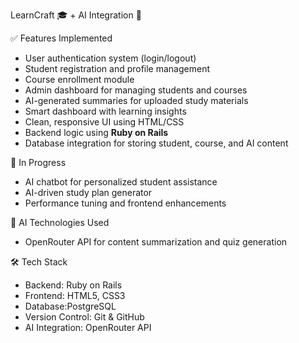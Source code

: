 LearnCraft  🎓 + AI Integration 🤖


 ✅ Features Implemented

- User authentication system (login/logout)
- Student registration and profile management
- Course enrollment module
- Admin dashboard for managing students and courses
- AI-generated summaries for uploaded study materials
- Smart dashboard with learning insights
- Clean, responsive UI using HTML/CSS
- Backend logic using **Ruby on Rails**
- Database integration for storing student, course, and AI content

🔧 In Progress

- AI chatbot for personalized student assistance
- AI-driven study plan generator
- Performance tuning and frontend enhancements

 🤖 AI Technologies Used

- OpenRouter API for content summarization and quiz generation


 🛠️ Tech Stack

- Backend: Ruby on Rails
- Frontend: HTML5, CSS3
- Database:PostgreSQL
- Version Control: Git & GitHub
- AI Integration: OpenRouter API


